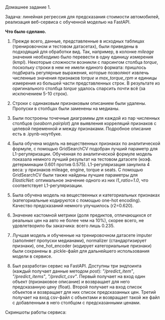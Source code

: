 Домашнее задание 1.

Задача: линейная регрессия для предсказания стоимости автомобилей, реализация веб-сервиса с обученной моделью на FastAPI.

**Что было сделано.**
1. Прежде всего, данные, представленные в исходных таблицах (тренировочном и тестовом датасетах), были приведены в подходящий для обработки вид. Так, например, в колонке *mileage* значения необходимо было перевести в одну единицу измерения (kmpl). Некоторые сложности возникли с парсингом столбца *torque*, поскольку строки в нем не имели единого формата: пришлось подбирать регулярные выражения, которые позволяют извлечь численные значения признаков *torque* и *max_torque_rpm* и единицы измерения из большей части представленных строк. В результате из оригинального столбца *torque* удалось спарсить почти всё (за исключением 5-10 строк).

2. Строки с одинаковым признаковым описанием были удалены. Пропуски в столбцах были заменены на медианы. 

3. Были построены точечные диаграммы для каждой из пар численных столбцов (*seaborn.pairplot*) для выявления корреляций признаков с целевой переменной и между признаками. Подробное описание есть в .ipynb-ноутбуке.

4. Была обучена модель на вещественных признаках по аналитической формуле, с помощью GridSearchCV подобран лучший параметр для L1-регуляризации. Обученная по аналитической формуле модель показала немного лучший результат на тестовом датасете (коэф. детерминации 0.601 против 0.575). L1-регуляризация занулила 4 веса: у признаков mileage, engine, torque и seats. С помощью GridSearchCV были также найдены лучшие параметры для *ElasticNet*: оптимальное значение одного из них *l1_ratio=1.0*, что соответствует L1-регуляризации.

5. Была обучена модель на вещественных и категориальных признаках (категориальные кодируются с помощью one-hot encoding). Качество предсказаний немного улучшилось (r2=0.620).

6. Значение кастомной метрики (доля предиктов, отличающихся от реальных цен на авто не более чем на 10%), скорее всего, не удовлетворило бы заказчика: всего лишь 0.235.

7. Лучшая модель и обученные на тренировочном датасете imputer (заполняет пропуски медианами), normalizer (стандартизирует признаки), one_hot_encoder (кодирует категориальные признаки) были сохранены в .pickle-файл для дальнейшего использования модели в сервисе.

8. Был разработан сервис на FastAPI. Доступны три эндпоинта (каждый получает данные методом *post*): *"/predict_item"*, *"/predict_items"*, *"/predict_csv"*. Первый получает на вход один объект (признаковое описание) и возвращает для него предсказанную цену (float). Второй получает на вход список объектов и возвращает для них список предсказанных цен. Третий получает на вход csv-файл с объектами и возвращает такой же файл с добавленным в него столбцом с предсказанными ценами.

Скриншоты работы сервиса:
